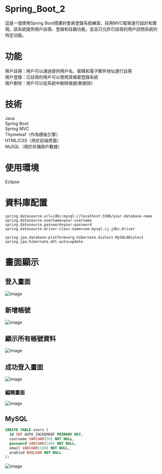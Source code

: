 # Spring_Boot_2

這是一個使用Spring Boot搭建的會員登錄系統練習，採用MVC框架進行設計和實現。該系統提供用戶註冊、登錄和註銷功能，並且只允許已註冊的用戶訪問系統的特定功能。

# 功能
用戶註冊：用戶可以通過提供用戶名、密碼和電子郵件地址進行註冊  
用戶登錄：已註冊的用戶可以使用其帳密登錄系統  
用戶刪除：用戶可以從系統中刪除帳號(軟刪除)  

# 技術
Java  
Spring Boot  
Spring MVC  
Thymeleaf（作為模板引擎）  
HTML/CSS（用於前端界面）  
MySQL（用於存儲用戶數據）  

# 使用環境
Eclipse  

# 資料庫配置

```
spring.datasource.url=jdbc:mysql://localhost:3306/your-database-name
spring.datasource.username=your-username
spring.datasource.password=your-password
spring.datasource.driver-class-name=com.mysql.cj.jdbc.Driver

spring.jpa.database-platform=org.hibernate.dialect.MySQL8Dialect
spring.jpa.hibernate.ddl-auto=update
```

# 畫面顯示

## 登入畫面
![image](https://github.com/kacipark1234/Spring_Boot_2/assets/93324400/f84b21ea-1c7f-459b-9f0e-32773dda24bd)

## 新增帳號
![image](https://github.com/kacipark1234/Spring_Boot_2/assets/93324400/95633fdb-ace7-4c4d-b71d-5816d2aa3ca5)

## 顯示所有帳號資料
![image](https://github.com/kacipark1234/Spring_Boot_2/assets/93324400/c9b03c6f-5a58-4756-a519-9ca3448f456d)

## 成功登入畫面
![image](https://github.com/kacipark1234/Spring_Boot_2/assets/93324400/3a7ffc9a-151e-4084-9418-d172def32db2)

### 編輯畫面
![image](https://github.com/kacipark1234/Spring_Boot_2/assets/93324400/df78cad0-6722-4e39-9874-73b86e93cabe)

## MySQL
```SQL
CREATE TABLE users (
  id INT AUTO_INCREMENT PRIMARY KEY,
  username VARCHAR(50) NOT NULL,
  password VARCHAR(100) NOT NULL,
  email VARCHAR(100) NOT NULL,
  enabled BOOLEAN NOT NULL
);
```
![image](https://github.com/kacipark1234/Spring_Boot_2/assets/93324400/0d6393ef-7907-4a8a-89bb-25e2ce315c8e)


